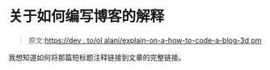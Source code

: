 # 关于如何编写博客的解释

> 原文:[https://dev . to/ol alani/explain-on-a-how-to-code-a-blog-3d pm](https://dev.to/olalani/explanation-on-a-how-to-code-a-blog-3dpm)

我想知道如何将那篇短标题注释链接到文章的完整链接。